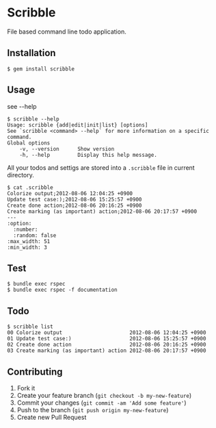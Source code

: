 # Scribble

File based command line todo application.

## Installation

```
$ gem install scribble
```

## Usage

see --help

```
$ scribble --help
Usage: scribble {add|edit|init|list} [options]
See `scribble <command> --help` for more information on a specific command.
Global options
    -v, --version      Show version
    -h, --help         Display this help message.
```

All your todos and settigs are stored into a `.scribble` file in current directory.

```
$ cat .scribble
Colorize output;2012-08-06 12:04:25 +0900
Update test case:);2012-08-06 15:25:57 +0900
Create done action;2012-08-06 20:16:25 +0900
Create marking (as important) action;2012-08-06 20:17:57 +0900
---
:option:
  :number: 
  :random: false
:max_width: 51
:min_width: 3
```

## Test

```
$ bundle exec rspec
$ bundle exec rspec -f documentation  
```

## Todo

```
$ scribble list
00 Colorize output                      2012-08-06 12:04:25 +0900
01 Update test case:)                   2012-08-06 15:25:57 +0900
02 Create done action                   2012-08-06 20:16:25 +0900
03 Create marking (as important) action 2012-08-06 20:17:57 +0900
```

## Contributing

1. Fork it
2. Create your feature branch (`git checkout -b my-new-feature`)
3. Commit your changes (`git commit -am 'Add some feature'`)
4. Push to the branch (`git push origin my-new-feature`)
5. Create new Pull Request
